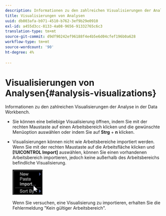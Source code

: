```yaml
---
description: Informationen zu den zahlreichen Visualisierungen der Analyse in der Data Workbench.
title: Visualisierungen von Analysen
uuid: db003afa-b971-4510-b762-3ef9b29e0910
exl-id: a455d3cc-8133-4a08-9656-91332765c6c3
translation-type: tm+mt
source-git-commit: d9df90242ef96188f4e4b5e6d04cfef196b0a628
workflow-type: tm+mt
source-wordcount: '90'
ht-degree: 4%

---
```


# Visualisierungen von Analysen{#analysis-visualizations}

Informationen zu den zahlreichen Visualisierungen der Analyse in der Data Workbench.

* Sie können eine beliebige Visualisierung öffnen, indem Sie mit der rechten Maustaste auf einen Arbeitsbereich klicken und die gewünschte Menüoption auswählen oder indem Sie auf **Strg** + **n** klicken.

* Visualisierungen können nicht wie Arbeitsbereiche importiert werden. Wenn Sie mit der rechten Maustaste auf die Arbeitsfläche klicken und **[!UICONTROL Import]** auswählen, können Sie einen vorhandenen Arbeitsbereich importieren, jedoch keine außerhalb des Arbeitsbereichs befindliche Visualisierung.

   ![](assets/import_workspace.png)

   Wenn Sie versuchen, eine Visualisierung zu importieren, erhalten Sie die Fehlermeldung &quot;Kein gültiger Arbeitsbereich&quot;.

